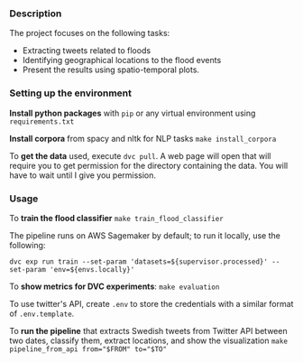 ### Description

The project focuses on the following tasks:

- Extracting tweets related to floods
- Identifying geographical locations to the flood events
- Present the results using spatio-temporal plots.

### Setting up the environment

**Install python packages** with `pip` or any virtual environment using `requirements.txt`

**Install corpora** from spacy and nltk for NLP tasks `make install_corpora`

To **get the data** used, execute `dvc pull`. A web page will open that will require you
to get permission for the directory containing the data. You will have to wait
until I give you permission.

### Usage

To **train the flood classifier** `make train_flood_classifier`

The pipeline runs on AWS Sagemaker by default; to run it locally, use the
following:

`dvc exp run train --set-param 'datasets=${supervisor.processed}' --set-param 'env=${envs.locally}'`

To **show metrics for DVC experiments**: `make evaluation`

To use twitter's API, create `.env` to store the credentials with a similar format of `.env.template`.

To **run the pipeline** that extracts Swedish tweets from Twitter API between two dates, classify them, extract locations,
and show the visualization `make pipeline_from_api from="$FROM" to="$TO"`

